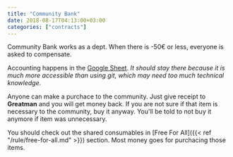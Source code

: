 ```yaml
---
title: "Community Bank"
date: 2018-08-17T04:13:00+03:00
categories: ["contracts"]
---
```

Community Bank works as a dept. When there is -50€ or less, everyone is asked to compensate.

Accounting happens in the [Google Sheet](https://docs.google.com/spreadsheets/d/1ENhYNFARda3AuRoAyU0aiXNOS3dr70M4JPPfkL_pwBw/edit?usp=sharing). *It should stay there because it is much more accessible than using git, which may need too much technical knowledge.*

Anyone can make a purchace to the community. Just give receipt to **Greatman** and you will get money back. If you are not sure if that item is necessary to the community, buy it anyway. You'll be told to not buy it anymore if item was unnecessary.

You should check out the shared consumables in [Free For All]({{< ref "/rule/free-for-all.md" >}}) section. Most money goes for purchacing those items.
